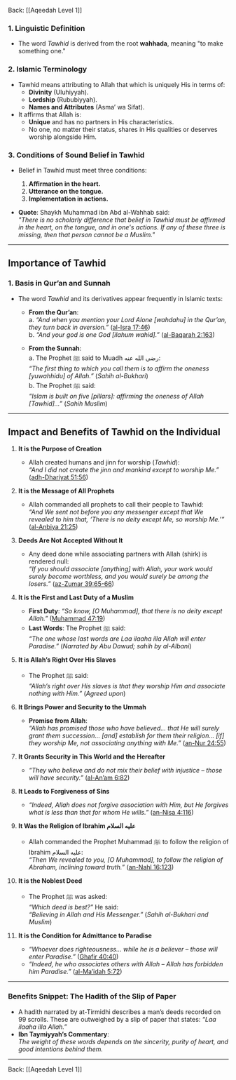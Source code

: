 Back: [[Aqeedah Level 1]]

### **1. Linguistic Definition**
- The word *Tawhid* is derived from the root **wahhada**, meaning "to make something one."

### **2. Islamic Terminology**
- Tawhid means attributing to Allah that which is uniquely His in terms of:  
  - **Divinity** (Uluhiyyah).  
  - **Lordship** (Rububiyyah).  
  - **Names and Attributes** (Asma’ wa Sifat).  
- It affirms that Allah is:  
  - **Unique** and has no partners in His characteristics.  
  - No one, no matter their status, shares in His qualities or deserves worship alongside Him.  

### **3. Conditions of Sound Belief in Tawhid**
- Belief in Tawhid must meet three conditions:
  1. **Affirmation in the heart.**  
  2. **Utterance on the tongue.**  
  3. **Implementation in actions.**  

- **Quote**: Shaykh Muhammad ibn Abd al-Wahhab said:  
  *"There is no scholarly difference that belief in Tawhid must be affirmed in the heart, on the tongue, and in one's actions. If any of these three is missing, then that person cannot be a Muslim."*

---

## **Importance of Tawhid**

### **1. Basis in Qur’an and Sunnah**
- The word *Tawhid* and its derivatives appear frequently in Islamic texts:
  - **From the Qur’an**:  
    a. *“And when you mention your Lord Alone [wahdahu] in the Qur’an, they turn back in aversion.”* ([al-Isra 17:46](https://quran.com/17/46))  
    b. *“And your god is one God [ilahum wahid].”* ([al-Baqarah 2:163](https://quran.com/2/163))  

  - **From the Sunnah**:  
    a. The Prophet ﷺ said to Muadh رضي الله عنه:  
       *“The first thing to which you call them is to affirm the oneness [yuwahhidu] of Allah.”* (*Sahih al-Bukhari*)  
    b. The Prophet ﷺ said:  
       *“Islam is built on five [pillars]: affirming the oneness of Allah [Tawhid]…”* (*Sahih Muslim*)  

---

## **Impact and Benefits of Tawhid on the Individual**

1. **It is the Purpose of Creation**  
   - Allah created humans and jinn for worship (*Tawhid*):  
     *“And I did not create the jinn and mankind except to worship Me.”* ([adh-Dhariyat 51:56](https://quran.com/51/56))  

2. **It is the Message of All Prophets**  
   - Allah commanded all prophets to call their people to Tawhid:  
     *“And We sent not before you any messenger except that We revealed to him that, ‘There is no deity except Me, so worship Me.’”* ([al-Anbiya 21:25](https://quran.com/21/25))  

3. **Deeds Are Not Accepted Without It**  
   - Any deed done while associating partners with Allah (shirk) is rendered null:  
     *“If you should associate [anything] with Allah, your work would surely become worthless, and you would surely be among the losers.”* ([az-Zumar 39:65-66](https://quran.com/39/65-66))  

4. **It is the First and Last Duty of a Muslim**  
   - **First Duty**: *“So know, [O Muhammad], that there is no deity except Allah.”* ([Muhammad 47:19](https://quran.com/47/19))  
   - **Last Words**: The Prophet ﷺ said:  
     *“The one whose last words are Laa ilaaha illa Allah will enter Paradise.”* (*Narrated by Abu Dawud; sahih by al-Albani*)  

5. **It is Allah’s Right Over His Slaves**  
   - The Prophet ﷺ said:  
     *“Allah’s right over His slaves is that they worship Him and associate nothing with Him.”* (*Agreed upon*)  

6. **It Brings Power and Security to the Ummah**  
   - **Promise from Allah**:  
     *“Allah has promised those who have believed… that He will surely grant them succession… [and] establish for them their religion… [if] they worship Me, not associating anything with Me.”* ([an-Nur 24:55](https://quran.com/24/55))  

7. **It Grants Security in This World and the Hereafter**  
   - *“They who believe and do not mix their belief with injustice – those will have security.”* ([al-An’am 6:82](https://quran.com/6/82))  

8. **It Leads to Forgiveness of Sins**  
   - *“Indeed, Allah does not forgive association with Him, but He forgives what is less than that for whom He wills.”* ([an-Nisa 4:116](https://quran.com/4/116))  

9. **It Was the Religion of Ibrahim عليه السلام**  
   - Allah commanded the Prophet Muhammad ﷺ to follow the religion of Ibrahim عليه السلام:  
     *“Then We revealed to you, [O Muhammad], to follow the religion of Abraham, inclining toward truth.”* ([an-Nahl 16:123](https://quran.com/16/123))  

10. **It is the Noblest Deed**  
    - The Prophet ﷺ was asked:  
      *“Which deed is best?”* He said:  
      *“Believing in Allah and His Messenger.”* (*Sahih al-Bukhari and Muslim*)  

11. **It is the Condition for Admittance to Paradise**  
    - *“Whoever does righteousness… while he is a believer – those will enter Paradise.”* ([Ghafir 40:40](https://quran.com/40/40))  
    - *“Indeed, he who associates others with Allah – Allah has forbidden him Paradise.”* ([al-Ma’idah 5:72](https://quran.com/5/72))  

---

### **Benefits Snippet: The Hadith of the Slip of Paper**  
- A hadith narrated by at-Tirmidhi describes a man’s deeds recorded on 99 scrolls. These are outweighed by a slip of paper that states: *“Laa ilaaha illa Allah.”*  
- **Ibn Taymiyyah’s Commentary**:  
  *The weight of these words depends on the sincerity, purity of heart, and good intentions behind them.*  

---
Back: [[Aqeedah Level 1]]